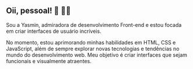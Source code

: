 ## Oii, pessoal! 👋 👩‍💻

Sou a Yasmin, admiradora de desenvolvimento Front-end e estou focada em criar interfaces de usuário incríveis.

No momento, estou aprimorando minhas habilidades em HTML, CSS e JavaScript, além de sempre explorar novas tecnologias e tendências no mundo do desenvolvimento web. Meu objetivo é criar interfaces que sejam funcionais e visualmente atraentes.
